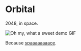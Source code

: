 Orbital
=======

2048, in space.

![Oh my, what a sweet demo GIF](https://cloud.githubusercontent.com/assets/5231746/3566008/8c88fafc-0adf-11e4-85d4-8e894b468021.gif)

Because [spaaaaaaaace](https://www.youtube.com/watch?v=BVn1oQL9sWg).
